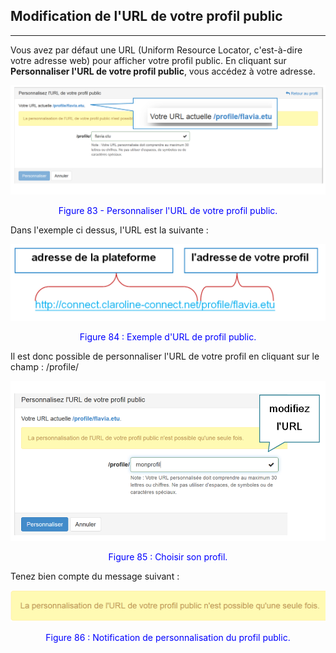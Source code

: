 ## Modification de l'URL de votre profil public
---

Vous avez par défaut une URL (Uniform Resource Locator, c'est-à-dire votre adresse web) pour afficher votre profil public. En cliquant sur **Personnaliser l'URL de votre profil public**, vous accédez à votre adresse.

![](images/fig83.png)

<p style="text-align: center; color: blue">Figure 83 - Personnaliser l'URL de votre profil public.</p>

Dans l'exemple ci dessus, l'URL est la suivante :

![](images/fig84.png)

<p style="text-align: center; color: blue">Figure 84 : Exemple d'URL de profil public.</p>

Il est donc possible de personnaliser l'URL de votre profil en cliquant sur le champ : /profile/

![](images/fig85.png)

<p style="text-align: center; color: blue">Figure 85 : Choisir son profil.</p>

Tenez bien compte du message suivant :

![](images/fig86.png)

<p style="text-align: center; color: blue">Figure 86 : Notification de personnalisation du profil public.</p>

